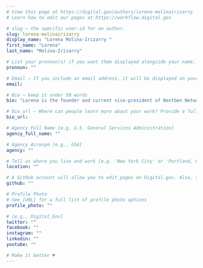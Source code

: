 ```yaml
---
# View this page at https://digital.gov/authors/lorena-molinairizarry
# Learn how to edit our pages at https://workflow.digital.gov

# slug — the specific user-id for an author.
slug: lorena-molinairizarry
display_name: "Lorena Molina-Irizarry "
first_name: "Lorena"
last_name: "Molina-Irizarry"

# List your pronoun(s) if you want them displayed alongside your name. If blank, we'll use just your name. Learn more http://mypronouns.org
pronoun: ""

# Email — If you include an email address, it will be displayed on your profile page
email: 

# Bio — keep it under 50 words
bio: "Lorena is the founder and current vice-president of NextGen Network @Census- focusing on Leadership and Career Development for Millennials and Gen X employees, generational differences in the workplace, and process improvement to enhance business practices. In addition, she is a member of the Government-wide NextGen Leadership Forum (chaired by GovLoop)"

# bio_url — Where can people learn more about your work? Provide a full URL [e.g. 'https://www.example.gov/']
bio_url: 

# Agency Full Name [e.g. U.S. General Services Administration]
agency_full_name: ""

# Agency Acronym [e.g., GSA]
agency: ""

# Tell us where you live and work [e.g. 'New York City' or 'Portland, OR']
location: ""

# A GitHub account will allow you to edit pages on Digital.gov. Also, the image used in your GitHub account can be used to populate your digital.gov profile photo. Learn more about getting a Github account at [URL]
github: ""

# Profile Photo
# See [URL] for a full list of profile photo options
profile_photo: ""

# [e.g., Digital_Gov]
twitter: ""
facebook: ""
instagram: ""
linkedin: ""
youtube: ""

# Make it better ♥
---
```

